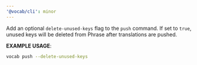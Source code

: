 ```yaml
---
'@vocab/cli': minor
---
```


Add an optional `delete-unused-keys` flag to the `push` command. If set to `true`, unused keys will be deleted from Phrase after translations are pushed.

**EXAMPLE USAGE**:

```bash
vocab push --delete-unused-keys
```
